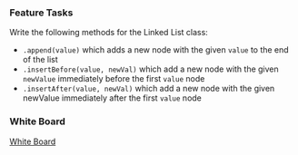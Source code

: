 ### Feature Tasks
Write the following methods for the Linked List class:

- `.append(value)` which adds a new node with the given `value` to the end of the list
- `.insertBefore(value, newVal)` which add a new node with the given `newValue` immediately before the first `value` node
- `.insertAfter(value, newVal)` which add a new node with the given newValue immediately after the first `value` node

### White Board

[White Board](https://miro.com/welcomeonboard/ZExREyjTWtBiV3SpczQpnJ5KoDJ3y9f1REVROarSGuk6JrkdsV8MVkrPnJLXPnWe)